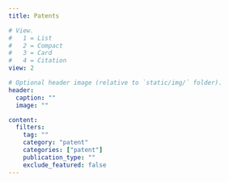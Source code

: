 ```yaml
---
title: Patents

# View.
#   1 = List
#   2 = Compact
#   3 = Card
#   4 = Citation
view: 2

# Optional header image (relative to `static/img/` folder).
header:
  caption: ""
  image: ""

content:
  filters:
    tag: ""
    category: "patent"
    categories: ["patent"]
    publication_type: ""
    exclude_featured: false
---
```


